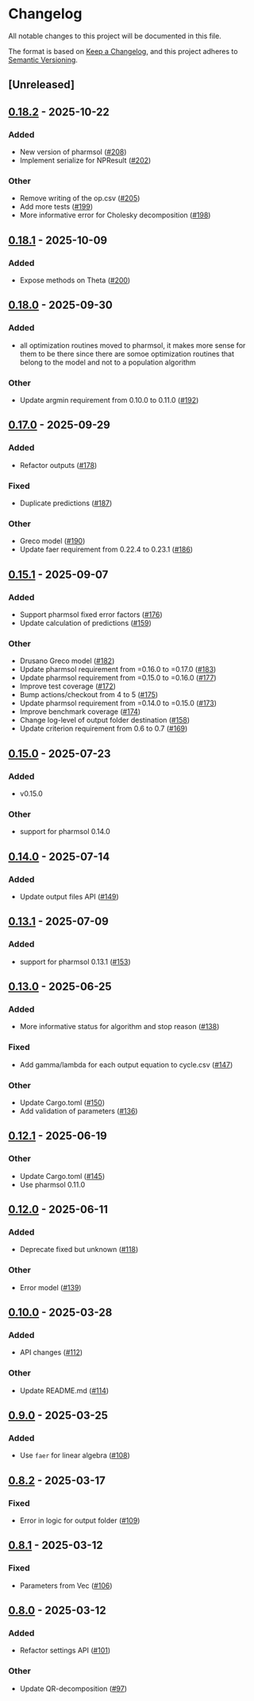 # Changelog

All notable changes to this project will be documented in this file.

The format is based on [Keep a Changelog](https://keepachangelog.com/en/1.0.0/),
and this project adheres to [Semantic Versioning](https://semver.org/spec/v2.0.0.html).

## [Unreleased]

## [0.18.2](https://github.com/LAPKB/PMcore/compare/v0.18.1...v0.18.2) - 2025-10-22

### Added

- New version of pharmsol ([#208](https://github.com/LAPKB/PMcore/pull/208))
- Implement serialize for NPResult ([#202](https://github.com/LAPKB/PMcore/pull/202))

### Other

- Remove writing of the op.csv ([#205](https://github.com/LAPKB/PMcore/pull/205))
- Add more tests ([#199](https://github.com/LAPKB/PMcore/pull/199))
- More informative error for Cholesky decomposition ([#198](https://github.com/LAPKB/PMcore/pull/198))

## [0.18.1](https://github.com/LAPKB/PMcore/compare/v0.18.0...v0.18.1) - 2025-10-09

### Added

- Expose methods on Theta ([#200](https://github.com/LAPKB/PMcore/pull/200))

## [0.18.0](https://github.com/LAPKB/PMcore/compare/v0.17.0...v0.18.0) - 2025-09-30

### Added

- all optimization routines moved to pharmsol, it makes more sense for them to be there since there are somoe optimization routines that belong to the model and not to a population algorithm

### Other

- Update argmin requirement from 0.10.0 to 0.11.0 ([#192](https://github.com/LAPKB/PMcore/pull/192))

## [0.17.0](https://github.com/LAPKB/PMcore/compare/v0.16.0...v0.17.0) - 2025-09-29

### Added

- Refactor outputs ([#178](https://github.com/LAPKB/PMcore/pull/178))

### Fixed

- Duplicate predictions ([#187](https://github.com/LAPKB/PMcore/pull/187))

### Other

- Greco model ([#190](https://github.com/LAPKB/PMcore/pull/190))
- Update faer requirement from 0.22.4 to 0.23.1 ([#186](https://github.com/LAPKB/PMcore/pull/186))

## [0.15.1](https://github.com/LAPKB/PMcore/compare/v0.15.0...v0.16.0) - 2025-09-07

### Added

- Support pharmsol fixed error factors ([#176](https://github.com/LAPKB/PMcore/pull/176))
- Update calculation of predictions ([#159](https://github.com/LAPKB/PMcore/pull/159))

### Other

- Drusano Greco model ([#182](https://github.com/LAPKB/PMcore/pull/182))
- Update pharmsol requirement from =0.16.0 to =0.17.0 ([#183](https://github.com/LAPKB/PMcore/pull/183))
- Update pharmsol requirement from =0.15.0 to =0.16.0 ([#177](https://github.com/LAPKB/PMcore/pull/177))
- Improve test coverage ([#172](https://github.com/LAPKB/PMcore/pull/172))
- Bump actions/checkout from 4 to 5 ([#175](https://github.com/LAPKB/PMcore/pull/175))
- Update pharmsol requirement from =0.14.0 to =0.15.0 ([#173](https://github.com/LAPKB/PMcore/pull/173))
- Improve benchmark coverage ([#174](https://github.com/LAPKB/PMcore/pull/174))
- Change log-level of output folder destination ([#158](https://github.com/LAPKB/PMcore/pull/158))
- Update criterion requirement from 0.6 to 0.7 ([#169](https://github.com/LAPKB/PMcore/pull/169))

## [0.15.0](https://github.com/LAPKB/PMcore/compare/v0.14.0...v0.15.0) - 2025-07-23

### Added

- v0.15.0

### Other

- support for pharmsol 0.14.0

## [0.14.0](https://github.com/LAPKB/PMcore/compare/v0.13.1...v0.14.0) - 2025-07-14

### Added

- Update output files API ([#149](https://github.com/LAPKB/PMcore/pull/149))

## [0.13.1](https://github.com/LAPKB/PMcore/compare/v0.13.0...v0.13.1) - 2025-07-09

### Added

- support for pharmsol 0.13.1 ([#153](https://github.com/LAPKB/PMcore/pull/153))

## [0.13.0](https://github.com/LAPKB/PMcore/compare/v0.12.1...v0.13.0) - 2025-06-25

### Added

- More informative status for algorithm and stop reason ([#138](https://github.com/LAPKB/PMcore/pull/138))

### Fixed

- Add gamma/lambda for each output equation to cycle.csv ([#147](https://github.com/LAPKB/PMcore/pull/147))

### Other

- Update Cargo.toml ([#150](https://github.com/LAPKB/PMcore/pull/150))
- Add validation of parameters ([#136](https://github.com/LAPKB/PMcore/pull/136))

## [0.12.1](https://github.com/LAPKB/PMcore/compare/v0.12.0...v0.12.1) - 2025-06-19

### Other

- Update Cargo.toml ([#145](https://github.com/LAPKB/PMcore/pull/145))
- Use pharmsol 0.11.0

## [0.12.0](https://github.com/LAPKB/PMcore/compare/v0.11.0...v0.12.0) - 2025-06-11

### Added

- Deprecate fixed but unknown ([#118](https://github.com/LAPKB/PMcore/pull/118))

### Other

- Error model ([#139](https://github.com/LAPKB/PMcore/pull/139))

## [0.10.0](https://github.com/LAPKB/PMcore/compare/v0.9.0...v0.10.0) - 2025-03-28

### Added

- API changes ([#112](https://github.com/LAPKB/PMcore/pull/112))

### Other

- Update README.md ([#114](https://github.com/LAPKB/PMcore/pull/114))

## [0.9.0](https://github.com/LAPKB/PMcore/compare/v0.8.2...v0.9.0) - 2025-03-25

### Added

- Use `faer` for linear algebra ([#108](https://github.com/LAPKB/PMcore/pull/108))

## [0.8.2](https://github.com/LAPKB/PMcore/compare/v0.8.1...v0.8.2) - 2025-03-17

### Fixed

- Error in logic for output folder ([#109](https://github.com/LAPKB/PMcore/pull/109))

## [0.8.1](https://github.com/LAPKB/PMcore/compare/v0.8.0...v0.8.1) - 2025-03-12

### Fixed

- Parameters from Vec<Parameter> ([#106](https://github.com/LAPKB/PMcore/pull/106))

## [0.8.0](https://github.com/LAPKB/PMcore/compare/v0.7.6...v0.8.0) - 2025-03-12

### Added

- Refactor settings API ([#101](https://github.com/LAPKB/PMcore/pull/101))

### Other

- Update QR-decomposition ([#97](https://github.com/LAPKB/PMcore/pull/97))
